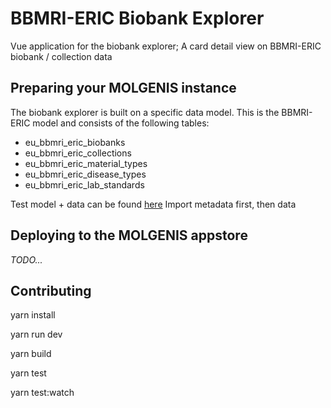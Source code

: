 # BBMRI-ERIC Biobank Explorer
Vue application for the biobank explorer; A card detail view on BBMRI-ERIC biobank / collection data

## Preparing your MOLGENIS instance
The biobank explorer is built on a specific data model. 
This is the BBMRI-ERIC model and consists of the following tables:

- eu_bbmri_eric_biobanks
- eu_bbmri_eric_collections
- eu_bbmri_eric_material_types
- eu_bbmri_eric_disease_types
- eu_bbmri_eric_lab_standards

Test model + data can be found [here](https://drive.google.com/open?id=0B-ElyQryGh-OSlRISVI1MkhhbVU)
Import metadata first, then data

## Deploying to the MOLGENIS appstore

_TODO..._

## Contributing

yarn install

yarn run dev

yarn build

yarn test

yarn test:watch

